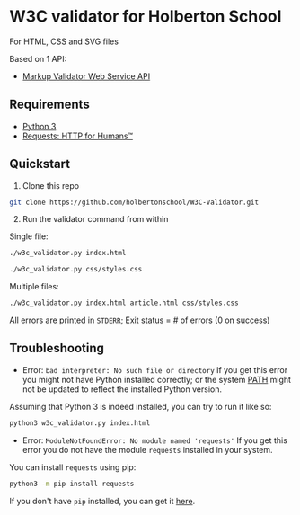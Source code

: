 # W3C validator for Holberton School

For HTML, CSS and SVG files

Based on 1 API:

- [Markup Validator Web Service API](https://validator.w3.org/docs/api.html)

## Requirements

- [Python 3](https://www.python.org/downloads/)
- [Requests: HTTP for Humans™](https://requests.readthedocs.io/en/master/index.html)

## Quickstart

1. Clone this repo

```sh
git clone https://github.com/holbertonschool/W3C-Validator.git
```

2. Run the validator command from within

Single file:

```sh
./w3c_validator.py index.html
```

```sh
./w3c_validator.py css/styles.css
```

Multiple files:

```sh
./w3c_validator.py index.html article.html css/styles.css
```

All errors are printed in `STDERR`; Exit status = # of errors (0 on success)

## Troubleshooting

- Error: `bad interpreter: No such file or directory`
If you get this error you might not have Python installed correctly; or the system [PATH](https://en.wikipedia.org/wiki/PATH_(variable)) might not be updated to reflect the installed Python version.

Assuming that Python 3 is indeed installed, you can try to run it like so:

```sh
python3 w3c_validator.py index.html
```

- Error: `ModuleNotFoundError: No module named 'requests'`
If you get this error you do not have the module `requests` installed in your system.

You can install `requests` using pip:

```sh
python3 -m pip install requests
```

If you don't have `pip` installed, you can get it [here](https://pypi.org/project/pip/).
